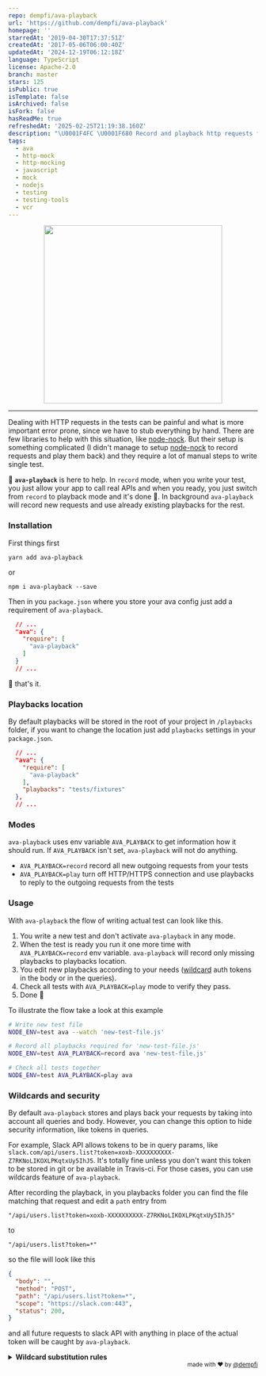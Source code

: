 ```yaml
---
repo: dempfi/ava-playback
url: 'https://github.com/dempfi/ava-playback'
homepage: ''
starredAt: '2019-04-30T17:37:51Z'
createdAt: '2017-05-06T06:00:40Z'
updatedAt: '2024-12-19T06:12:18Z'
language: TypeScript
license: Apache-2.0
branch: master
stars: 125
isPublic: true
isTemplate: false
isArchived: false
isFork: false
hasReadMe: true
refreshedAt: '2025-02-25T21:19:38.160Z'
description: "\U0001F4FC \U0001F680 Record and playback http requests from your ava tests"
tags:
  - ava
  - http-mock
  - http-mocking
  - javascript
  - mock
  - nodejs
  - testing
  - testing-tools
  - vcr
---
```


<p align="center"><img src="http://i.imgur.com/1vrCZff.png" width="360"/></p>

___

Dealing with HTTP requests in the tests can be painful and what is more important error prone, since we have to stub everything by hand. There are few libraries to help with this situation, like [node-nock](https://github.com/node-nock/nock). But their setup is something complicated (I didn't manage to setup [node-nock](https://github.com/node-nock/nock) to record requests and play them back) and they require a lot of manual steps to write single test.

📼 **`ava-playback`** is here to help. In `record` mode, when you write your test, you just allow your app to call real APIs and when you ready, you just switch from `record` to playback mode and it's done 🎉. In background `ava-playback` will record new requests and use already existing playbacks for the rest.


### Installation
First things first

```
yarn add ava-playback
```

or

```
npm i ava-playback --save
```

Then in you `package.json` where you store your ava config just add a requirement of `ava-playback`.

```json
  // ...
  "ava": {
    "require": [
      "ava-playback"
    ]
  }
  // ...
```

🎉 that's it.

### Playbacks location

By default playbacks will be stored in the root of your project in `/playbacks` folder, if you want to change the location just add `playbacks` settings in your `package.json`.

```json
  // ...
  "ava": {
    "require": [
      "ava-playback"
    ],
    "playbacks": "tests/fixtures"
  },
  // ...
```

### Modes
`ava-playback` uses env variable `AVA_PLAYBACK` to get information how it should run. If `AVA_PLAYBACK` isn't set, `ava-playback` will not do anything.

- `AVA_PLAYBACK=record` record all new outgoing requests from your tests
- `AVA_PLAYBACK=play` turn off HTTP/HTTPS connection and use playbacks to reply to the outgoing requests from the tests

### Usage

With `ava-playback` the flow of writing actual test can look like this.

1. You write a new test and don't activate `ava-playback` in any mode.
2. When the test is ready you run it one more time with `AVA_PLAYBACK=record` env variable. `ava-playback` will record only missing playbacks to playbacks location.
3. You edit new playbacks according to your needs ([wildcard](#wildcards-and-security) auth tokens in the body or in the queries).
4. Check all tests with `AVA_PLAYBACK=play` mode to verify they pass.
5. Done 🚀

To illustrate the flow take a look at this example

```sh
# Write new test file
NODE_ENV=test ava --watch 'new-test-file.js'

# Record all playbacks required for 'new-test-file.js'
NODE_ENV=test AVA_PLAYBACK=record ava 'new-test-file.js'

# Check all tests together
NODE_ENV=test AVA_PLAYBACK=play ava
```

### Wildcards and security

By default `ava-playback` stores and plays back your requests by taking into account all queries and body. However, you can change this option to hide security information, like tokens in queries.

For example, Slack API allows tokens to be in query params, like `slack.com/api/users.list?token=xoxb-XXXXXXXXXX-Z7RKNoLIKOXLPKqtxUy5IhJ5`. It's totally fine unless you don't want this token to be stored in git or be available in Travis-ci. For those cases, you can use wildcards feature of `ava-playback`.

After recording the playback, in you playbacks folder you can find the file matching that request and edit a `path` entry from

```
"/api/users.list?token=xoxb-XXXXXXXXXX-Z7RKNoLIKOXLPKqtxUy5IhJ5"
```

to

```
"/api/users.list?token=*"
```

so the file will look like this
```json
{
  "body": "",
  "method": "POST",
  "path": "/api/users.list?token=*",
  "scope": "https://slack.com:443",
  "status": 200,
}
```

and all future requests to slack API with anything in place of the actual token will be caught by `ava-playback`.

<details>
  <summary><strong>Wildcard substitution rules</strong></summary>
  <p>

`ava-playback` support wildcards only for queries, however, this may change over. Wildcards can only catch whole strings as values or as part of an array like in the examples below.

Whole word match
```js
"/api/users.list?token=*"
```
will match these paths
```
"/api/users.list?token=34"
"/api/users.list?token=xoxb-XXXXXXXXXX-Z7RKNoLIKOXLPKqtxUy5IhJ5"
```

In array match
```js
"/api/users.list?tokens=78&tokens=*&tokens=some-token"
```
will match anything in the same position, like
```js
"/api/users.list?tokens=78&tokens=anything-here&tokens=some-token"
```
</p></details>


<div align="right"><sup>
  made with ❤️ by <a href="https://github.com/dempfi">@dempfi</a>
</sup></div>
